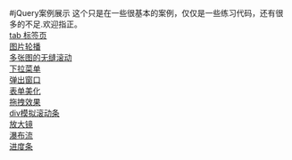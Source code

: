 #jQuery案例展示
这个只是在一些很基本的案例，仅仅是一些练习代码，还有很多的不足.欢迎指正。  <br>
<a href="http://eve0803.github.io/jquery-demo/base-demo/tab/tab1.html">tab 标签页    </a><br>
<a href="http://eve0803.github.io/jquery-demo/base-demo/slider/slider.html">图片轮播    </a><br>
<a href="http://eve0803.github.io/jquery-demo/base-demo/multySlider/slider.html">多张图的无缝滚动     </a><br>
<a href="http://eve0803.github.io/jquery-demo/base-demo/menu/demo/index.html">下拉菜单     </a><br>
<a href="http://eve0803.github.io/jquery-demo/base-demo/popWindow/pop.html">弹出窗口     </a><br>
<a href="http://eve0803.github.io/jquery-demo/base-demo/form/select.html">表单美化     </a><br>
<a href="http://eve0803.github.io/jquery-demo/base-demo/drag/drag.html">拖拽效果    </a><br>
<a href="http://eve0803.github.io/jquery-demo/base-demo/scrollBar/y/y.html">div模拟滚动条  </a><br>
<a href="http://eve0803.github.io/jquery-demo/base-demo/zoom/zoom.html">放大镜       </a><br>
<a href="http://eve0803.github.io/jquery-demo/base-demo/waterfall/wf.html">瀑布流   </a><br>
<a href="http://eve0803.github.io/jquery-demo/base-demo/progress/progress.html">进度条   </a><br>

